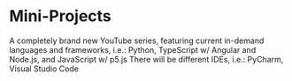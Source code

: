 # Mini-Projects
A completely brand new YouTube series, featuring current in-demand languages and frameworks, i.e.: Python, TypeScript w/ Angular and Node.js, and JavaScript w/ p5.js 
There will be different IDEs, i.e.: PyCharm, Visual Studio Code

